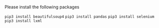 Please install the following packages

``` pip3 install beautifulsoup4 ```
``` pip3 install pandas ```
``` pip3 install selenium ```
``` pip3 install lxml ```

